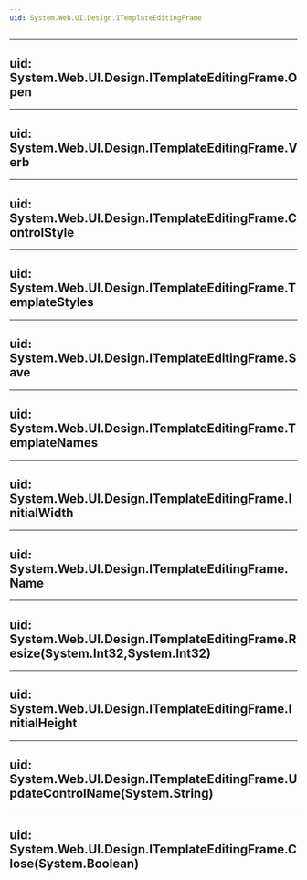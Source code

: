 ```yaml
---
uid: System.Web.UI.Design.ITemplateEditingFrame
---
```


---
uid: System.Web.UI.Design.ITemplateEditingFrame.Open
---

---
uid: System.Web.UI.Design.ITemplateEditingFrame.Verb
---

---
uid: System.Web.UI.Design.ITemplateEditingFrame.ControlStyle
---

---
uid: System.Web.UI.Design.ITemplateEditingFrame.TemplateStyles
---

---
uid: System.Web.UI.Design.ITemplateEditingFrame.Save
---

---
uid: System.Web.UI.Design.ITemplateEditingFrame.TemplateNames
---

---
uid: System.Web.UI.Design.ITemplateEditingFrame.InitialWidth
---

---
uid: System.Web.UI.Design.ITemplateEditingFrame.Name
---

---
uid: System.Web.UI.Design.ITemplateEditingFrame.Resize(System.Int32,System.Int32)
---

---
uid: System.Web.UI.Design.ITemplateEditingFrame.InitialHeight
---

---
uid: System.Web.UI.Design.ITemplateEditingFrame.UpdateControlName(System.String)
---

---
uid: System.Web.UI.Design.ITemplateEditingFrame.Close(System.Boolean)
---
